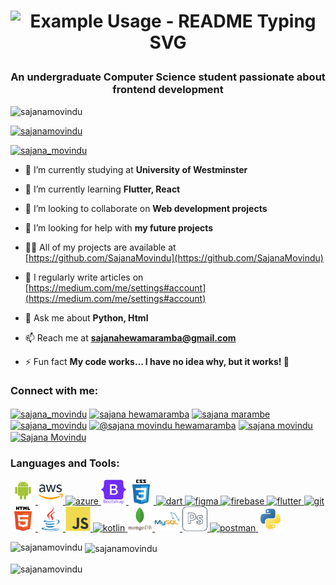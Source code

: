 <h1 align="center">
<p align="center">
  <img src="https://readme-typing-svg.demolab.com/?lines=Hello+World!;Hi+👋,+I'm+Sajana+Movindu;Frontend+Developer;Content+Creator;Tech+Enthusiast&font=Fira%20Code&center=true&width=380&height=50&duration=4000&pause=1000" alt="Example Usage - README Typing SVG">
</p></h1>

<h3 align="center">An undergraduate Computer Science student passionate about frontend development</h3>

<p align="left"> <img src="https://komarev.com/ghpvc/?username=sajanamovindu&label=Profile%20views&color=0e75b6&style=flat" alt="sajanamovindu" /> </p>

<p align="left"> <a href="https://github.com/ryo-ma/github-profile-trophy"><img src="https://github-profile-trophy.vercel.app/?username=sajanamovindu" alt="sajanamovindu" /></a> </p>

<p align="left"> <a href="https://twitter.com/sajana_movindu" target="blank"><img src="https://img.shields.io/twitter/follow/sajana_movindu?logo=twitter&style=for-the-badge" alt="sajana_movindu" /></a> </p>

- 🔭 I’m currently studying at **University of Westminster**

- 🌱 I’m currently learning **Flutter, React**

- 👯 I’m looking to collaborate on **Web development projects**

- 🤝 I’m looking for help with **my future projects**

- 👨‍💻 All of my projects are available at [https://github.com/SajanaMovindu](https://github.com/SajanaMovindu)

- 📝 I regularly write articles on [https://medium.com/me/settings#account](https://medium.com/me/settings#account)

- 💬 Ask me about **Python, Html**

- 📫 Reach me at **sajanahewamaramba@gmail.com**

- ⚡ Fun fact **My code works… I have no idea why, but it works! 🤯**

<h3 align="left">Connect with me:</h3>
<p align="left">
<a href="https://twitter.com/sajana_movindu" target="blank"><img align="center" src="https://raw.githubusercontent.com/rahuldkjain/github-profile-readme-generator/master/src/images/icons/Social/twitter.svg" alt="sajana_movindu" height="30" width="40" /></a>
<a href="https://linkedin.com/in/sajana hewamaramba" target="blank"><img align="center" src="https://raw.githubusercontent.com/rahuldkjain/github-profile-readme-generator/master/src/images/icons/Social/linked-in-alt.svg" alt="sajana hewamaramba" height="30" width="40" /></a>
<a href="https://fb.com/sajana marambe" target="blank"><img align="center" src="https://raw.githubusercontent.com/rahuldkjain/github-profile-readme-generator/master/src/images/icons/Social/facebook.svg" alt="sajana marambe" height="30" width="40" /></a>
<a href="https://instagram.com/sajana_movindu" target="blank"><img align="center" src="https://raw.githubusercontent.com/rahuldkjain/github-profile-readme-generator/master/src/images/icons/Social/instagram.svg" alt="sajana_movindu" height="30" width="40" /></a>
<a href="https://medium.com/@sajana movindu hewamaramba" target="blank"><img align="center" src="https://raw.githubusercontent.com/rahuldkjain/github-profile-readme-generator/master/src/images/icons/Social/medium.svg" alt="@sajana movindu hewamaramba" height="30" width="40" /></a>
<a href="https://www.hackerrank.com/sajana movindu" target="blank"><img align="center" src="https://raw.githubusercontent.com/rahuldkjain/github-profile-readme-generator/master/src/images/icons/Social/hackerrank.svg" alt="sajana movindu" height="30" width="40" /></a>
<a href="https://discord.gg/Sajana Movindu" target="blank"><img align="center" src="https://raw.githubusercontent.com/rahuldkjain/github-profile-readme-generator/master/src/images/icons/Social/discord.svg" alt="Sajana Movindu" height="30" width="40" /></a>
</p>

<h3 align="left">Languages and Tools:</h3>
<p align="left"> <a href="https://developer.android.com" target="_blank" rel="noreferrer"> <img src="https://raw.githubusercontent.com/devicons/devicon/master/icons/android/android-original-wordmark.svg" alt="android" width="40" height="40"/> </a> <a href="https://aws.amazon.com" target="_blank" rel="noreferrer"> <img src="https://raw.githubusercontent.com/devicons/devicon/master/icons/amazonwebservices/amazonwebservices-original-wordmark.svg" alt="aws" width="40" height="40"/> </a> <a href="https://azure.microsoft.com/en-in/" target="_blank" rel="noreferrer"> <img src="https://www.vectorlogo.zone/logos/microsoft_azure/microsoft_azure-icon.svg" alt="azure" width="40" height="40"/> </a> <a href="https://getbootstrap.com" target="_blank" rel="noreferrer"> <img src="https://raw.githubusercontent.com/devicons/devicon/master/icons/bootstrap/bootstrap-plain-wordmark.svg" alt="bootstrap" width="40" height="40"/> </a> <a href="https://www.w3schools.com/css/" target="_blank" rel="noreferrer"> <img src="https://raw.githubusercontent.com/devicons/devicon/master/icons/css3/css3-original-wordmark.svg" alt="css3" width="40" height="40"/> </a> <a href="https://dart.dev" target="_blank" rel="noreferrer"> <img src="https://www.vectorlogo.zone/logos/dartlang/dartlang-icon.svg" alt="dart" width="40" height="40"/> </a> <a href="https://www.figma.com/" target="_blank" rel="noreferrer"> <img src="https://www.vectorlogo.zone/logos/figma/figma-icon.svg" alt="figma" width="40" height="40"/> </a> <a href="https://firebase.google.com/" target="_blank" rel="noreferrer"> <img src="https://www.vectorlogo.zone/logos/firebase/firebase-icon.svg" alt="firebase" width="40" height="40"/> </a> <a href="https://flutter.dev" target="_blank" rel="noreferrer"> <img src="https://www.vectorlogo.zone/logos/flutterio/flutterio-icon.svg" alt="flutter" width="40" height="40"/> </a> <a href="https://git-scm.com/" target="_blank" rel="noreferrer"> <img src="https://www.vectorlogo.zone/logos/git-scm/git-scm-icon.svg" alt="git" width="40" height="40"/> </a> <a href="https://www.w3.org/html/" target="_blank" rel="noreferrer"> <img src="https://raw.githubusercontent.com/devicons/devicon/master/icons/html5/html5-original-wordmark.svg" alt="html5" width="40" height="40"/> </a> <a href="https://www.java.com" target="_blank" rel="noreferrer"> <img src="https://raw.githubusercontent.com/devicons/devicon/master/icons/java/java-original.svg" alt="java" width="40" height="40"/> </a> <a href="https://developer.mozilla.org/en-US/docs/Web/JavaScript" target="_blank" rel="noreferrer"> <img src="https://raw.githubusercontent.com/devicons/devicon/master/icons/javascript/javascript-original.svg" alt="javascript" width="40" height="40"/> </a> <a href="https://kotlinlang.org" target="_blank" rel="noreferrer"> <img src="https://www.vectorlogo.zone/logos/kotlinlang/kotlinlang-icon.svg" alt="kotlin" width="40" height="40"/> </a> <a href="https://www.mongodb.com/" target="_blank" rel="noreferrer"> <img src="https://raw.githubusercontent.com/devicons/devicon/master/icons/mongodb/mongodb-original-wordmark.svg" alt="mongodb" width="40" height="40"/> </a> <a href="https://www.mysql.com/" target="_blank" rel="noreferrer"> <img src="https://raw.githubusercontent.com/devicons/devicon/master/icons/mysql/mysql-original-wordmark.svg" alt="mysql" width="40" height="40"/> </a> <a href="https://www.photoshop.com/en" target="_blank" rel="noreferrer"> <img src="https://raw.githubusercontent.com/devicons/devicon/master/icons/photoshop/photoshop-line.svg" alt="photoshop" width="40" height="40"/> </a> <a href="https://postman.com" target="_blank" rel="noreferrer"> <img src="https://www.vectorlogo.zone/logos/getpostman/getpostman-icon.svg" alt="postman" width="40" height="40"/> </a> <a href="https://www.python.org" target="_blank" rel="noreferrer"> <img src="https://raw.githubusercontent.com/devicons/devicon/master/icons/python/python-original.svg" alt="python" width="40" height="40"/> </a> </p>

<p><img align="left" src="https://github-readme-stats.vercel.app/api/top-langs?username=sajanamovindu&show_icons=true&locale=en&layout=compact" alt="sajanamovindu" /></p>

<p>&nbsp;<img align="center" src="https://github-readme-stats.vercel.app/api?username=sajanamovindu&show_icons=true&locale=en" alt="sajanamovindu" /></p>

<p><img align="center" src="https://github-readme-streak-stats.herokuapp.com/?user=sajanamovindu&" alt="sajanamovindu" /></p>

